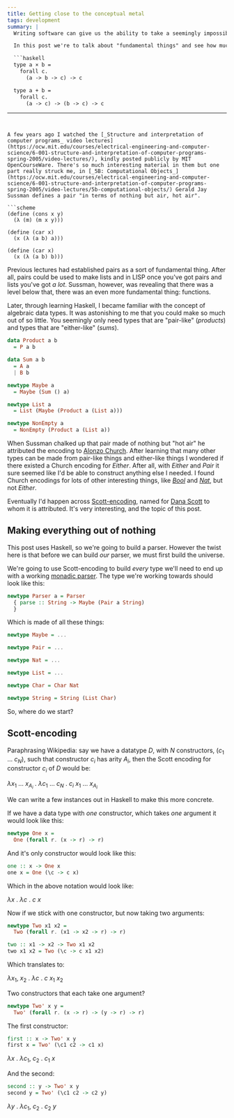 ```yaml
---
title: Getting close to the conceptual metal
tags: development
summary: |
  Writing software can give us the ability to take a seemingly impossibly abstract idea and use it to create a runnable program.

  In this post we're to talk about "fundamental things" and see how much we can build with them.

  ```haskell
  type a × b =
    forall c.
      (a -> b -> c) -> c

  type a + b =
    forall c.
      (a -> c) -> (b -> c) -> c
  ```
---
```


A few years ago I watched the [_Structure and interpretation of computer programs_ video lectures](https://ocw.mit.edu/courses/electrical-engineering-and-computer-science/6-001-structure-and-interpretation-of-computer-programs-spring-2005/video-lectures/), kindly posted publicly by MIT OpenCourseWare. There's so much interesting material in them but one part really struck me, in [_5B: Computational Objects_](https://ocw.mit.edu/courses/electrical-engineering-and-computer-science/6-001-structure-and-interpretation-of-computer-programs-spring-2005/video-lectures/5b-computational-objects/) Gerald Jay Sussman defines a pair "in terms of nothing but air, hot air".

```scheme
(define (cons x y)
  (λ (m) (m x y)))

(define (car x)
  (x (λ (a b) a)))

(define (car x)
  (x (λ (a b) b)))
```

Previous lectures had established pairs as a sort of fundamental thing. After all, pairs could be used to make lists and in LISP once you've got pairs and lists you've got _a lot_. Sussman, however, was revealing that there was a level below that, there was an even more fundamental thing: functions.

Later, through learning Haskell, I became familiar with the concept of algebraic data types. It was astonishing to me that you could make so much out of so little. You seemingly only need types that are "pair-like" (_products_) and types that are "either-like" (_sums_).

```haskell
data Product a b
  = P a b

data Sum a b
  = A a
  | B b

newtype Maybe a
  = Maybe (Sum () a)

newtype List a
  = List (Maybe (Product a (List a)))

newtype NonEmpty a
  = NonEmpty (Product a (List a))
```

When Sussman chalked up that pair made of nothing but "hot air" he attributed the encoding to [Alonzo Church](https://en.wikipedia.org/wiki/Alonzo_Church). After learning that many other types can be made from pair-like things and either-like things I wondered if there existed a Church encoding for _Either_. After all, with _Either_ and _Pair_ it sure seemed like I'd be able to construct anything else I needed. I found Church encodings for lots of other interesting things, like [_Bool_](https://en.wikipedia.org/wiki/Church_encoding#Church_Booleans) and [_Nat_](https://en.wikipedia.org/wiki/Church_encoding#Church_numerals), but not _Either_.

Eventually I'd happen across [Scott-encoding](https://oxij.org/paper/ExceptionallyMonadic/ExceptionallyMonadic.xetex.pdf#24), named for [Dana Scott](https://en.wikipedia.org/wiki/Dana_Scott) to whom it is attributed. It's very interesting, and the topic of this post.

## Making everything out of nothing

This post uses Haskell, so we're going to build a parser. However the twist here is that before we can build _our_ parser, we must first build the universe.

We're going to use Scott-encoding to build _every_ type we'll need to end up with a working [monadic parser](http://www.cs.nott.ac.uk/~pszgmh/pearl.pdf). The type we're working towards should look like this:

```haskell
newtype Parser a = Parser
  { parse :: String -> Maybe (Pair a String)
  }
```

Which is made of all these things:

```haskell
newtype Maybe = ...

newtype Pair = ...

newtype Nat = ...

newtype List = ...

newtype Char = Char Nat

newtype String = String (List Char)
```

So, where do we start?

## Scott-encoding

Paraphrasing Wikipedia: say we have a datatype _D_, with _N_ constructors, (_c_<sub>1</sub> &hellip; _c<sub>N</sub>_), such that constructor _c<sub>i</sub>_ has arity _A<sub>i_, then the Scott encoding for constructor _c<sub>i</sub>_ of _D_ would be:

_&lambda;x_<sub>1</sub> &hellip; _x_<sub>_A<sub>i</sub>_</sub> . _&lambda;c_<sub>1</sub> &hellip; _c<sub>N</sub>_ . _c<sub>i</sub>_ _x_<sub>1</sub> &hellip; _x<sub>A<sub>i</sub></sub>_

We can write a few instances out in Haskell to make this more concrete.

If we have a data type with _one_ constructor, which takes _one_ argument it would look like this:

```haskell
newtype One x =
  One (forall r. (x -> r) -> r)
```

And it's only constructor would look like this:

```haskell
one :: x -> One x
one x = One (\c -> c x)
```

Which in the above notation would look like:

_&lambda;x_ . _&lambda;c_ . _c_ _x_

Now if we stick with one constructor, but now taking two arguments:

```haskell
newtype Two x1 x2 =
  Two (forall r. (x1 -> x2 -> r) -> r)

two :: x1 -> x2 -> Two x1 x2
two x1 x2 = Two (\c -> c x1 x2)
```

Which translates to:

_&lambda;x_<sub>1</sub>, _x_<sub>2</sub> . _&lambda;c_ . _c_ _x_<sub>1</sub> _x_<sub>2</sub>

Two constructors that each take one argument?

```haskell
newtype Two' x y =
  Two' (forall r. (x -> r) -> (y -> r) -> r)
```

The first constructor:

```haskell
first :: x -> Two' x y
first x = Two' (\c1 c2 -> c1 x)
```

_&lambda;x_ . _&lambda;c_<sub>1</sub>, _c_<sub>2</sub> . _c_<sub>1</sub> _x_

And the second:

```haskell
second :: y -> Two' x y
second y = Two' (\c1 c2 -> c2 y)
```

_&lambda;y_ . _&lambda;c_<sub>1</sub>, _c_<sub>2</sub> . _c_<sub>2</sub> _y_
